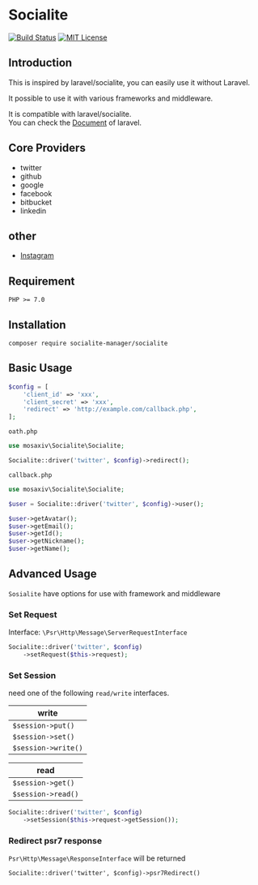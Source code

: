 # Socialite

[![Build Status](https://travis-ci.org/socialite-manager/socialite.svg?branch=master)](https://travis-ci.org/socialite-manager/socialite)
[![MIT License](http://img.shields.io/badge/license-MIT-blue.svg?style=flat)](LICENSE)

## Introduction

This is inspired by laravel/socialite, you can easily use it without Laravel.

It possible to use it with various frameworks and middleware.

It is compatible with laravel/socialite.  
You can check the [Document](https://laravel.com/docs/5.5/socialite) of laravel.

## Core Providers

* twitter
* github
* google
* facebook
* bitbucket
* linkedin

## other

* [Instagram](https://github.com/socialite-manager/Instagram-Provider)

## Requirement

```
PHP >= 7.0
```

## Installation

```
composer require socialite-manager/socialite
```

## Basic Usage

```php
$config = [
    'client_id' => 'xxx',
    'client_secret' => 'xxx',
    'redirect' => 'http://example.com/callback.php',
];
```

`oath.php`

```php
use mosaxiv\Socialite\Socialite;

Socialite::driver('twitter', $config)->redirect();
```

`callback.php`

```php
use mosaxiv\Socialite\Socialite;

$user = Socialite::driver('twitter', $config)->user();

$user->getAvatar();
$user->getEmail();
$user->getId();
$user->getNickname();
$user->getName();
```

## Advanced Usage

`Sosialite` have options for use with framework and middleware

### Set Request

Interface: `\Psr\Http\Message\ServerRequestInterface`

```php
Socialite::driver('twitter', $config)
    ->setRequest($this->request);
```

### Set Session

need one of the following `read/write` interfaces.

|write|
|----|
|`$session->put()`|
|`$session->set()`|
|`$session->write()`|

|read|
|----|
|`$session->get()`|
|`$session->read()`|

```php
Socialite::driver('twitter', $config)
    ->setSession($this->request->getSession());
```

### Redirect psr7 response

`Psr\Http\Message\ResponseInterface` will be returned

```
Socialite::driver('twitter', $config)->psr7Redirect()
```
